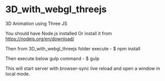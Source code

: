 # 3D_with_webgl_threejs
3D Animation using Three JS

You should have Node.js installed Or install it from https://nodejs.org/en/download/

Then from 3D_with_webgl_threejs folder execute - 
$ npm install

Then execute below gulp command - 
$ gulp

This will start server with browser-sync live reload and open a window in local mode.
